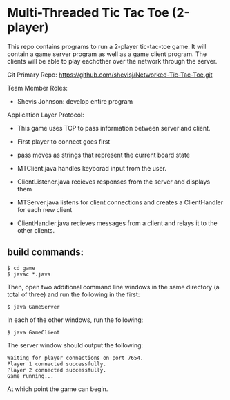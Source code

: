 # Multi-Threaded Tic Tac Toe (2-player)
This repo contains programs to run a 2-player tic-tac-toe game. It will contain a game server program as well as a game client program. The clients will be able to play eachother over the network through the server.

Git Primary Repo: https://github.com/shevisj/Networked-Tic-Tac-Toe.git

Team Member Roles:
* Shevis Johnson: develop entire program

Application Layer Protocol:
* This game uses TCP to pass information between server and client.
* First player to connect goes first
* pass moves as strings that represent the current board state 	

* MTClient.java handles keyborad input from the user.
* ClientListener.java recieves responses from the server and displays them
* MTServer.java listens for client connections and creates a ClientHandler for each new client
* ClientHandler.java recieves messages from a client and relays it to the other clients.

## build commands:
```
$ cd game
$ javac *.java
```
Then, open two additional command line windows in the same directory (a total of three) and run the following in the first:
```
$ java GameServer
```
In each of the other windows, run the following:
```
$ java GameClient
```
The server window should output the following:
```
Waiting for player connections on port 7654.
Player 1 connected successfully.
Player 2 connected successfully.
Game running...
```
At which point the game can begin.
